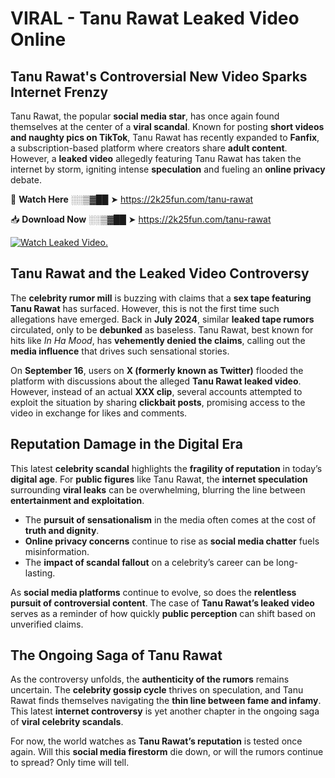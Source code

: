 # VIRAL - Tanu Rawat Leaked Video Online

## **Tanu Rawat's Controversial New Video Sparks Internet Frenzy**  

Tanu Rawat, the popular **social media star**, has once again found themselves at the center of a **viral scandal**. Known for posting **short videos and naughty pics on TikTok**, Tanu Rawat has recently expanded to **Fanfix**, a subscription-based platform where creators share **adult content**. However, a **leaked video** allegedly featuring Tanu Rawat has taken the internet by storm, igniting intense **speculation** and fueling an **online privacy** debate.  

🔴 **Watch Here** ░░▒▓██ ➤ https://2k25fun.com/tanu-rawat  

📥 **Download Now** ░░▒▓██ ➤ https://2k25fun.com/tanu-rawat  

[![Watch Leaked Video.](https://miro.medium.com/v2/resize:fit:828/format:webp/1*cilzJN44JGOrTw9NJCrNHA.gif "Watch Leaked Video")](https://2k25fun.com/tanu-rawat)

## **Tanu Rawat and the Leaked Video Controversy**  

The **celebrity rumor mill** is buzzing with claims that a **sex tape featuring Tanu Rawat** has surfaced. However, this is not the first time such allegations have emerged. Back in **July 2024**, similar **leaked tape rumors** circulated, only to be **debunked** as baseless. Tanu Rawat, best known for hits like *In Ha Mood*, has **vehemently denied the claims**, calling out the **media influence** that drives such sensational stories.  

On **September 16**, users on **X (formerly known as Twitter)** flooded the platform with discussions about the alleged **Tanu Rawat leaked video**. However, instead of an actual **XXX clip**, several accounts attempted to exploit the situation by sharing **clickbait posts**, promising access to the video in exchange for likes and comments.  

## **Reputation Damage in the Digital Era**  

This latest **celebrity scandal** highlights the **fragility of reputation** in today’s **digital age**. For **public figures** like Tanu Rawat, the **internet speculation** surrounding **viral leaks** can be overwhelming, blurring the line between **entertainment and exploitation**.  

- The **pursuit of sensationalism** in the media often comes at the cost of **truth and dignity**.  
- **Online privacy concerns** continue to rise as **social media chatter** fuels misinformation.  
- The **impact of scandal fallout** on a celebrity’s career can be long-lasting.  

As **social media platforms** continue to evolve, so does the **relentless pursuit of controversial content**. The case of **Tanu Rawat’s leaked video** serves as a reminder of how quickly **public perception** can shift based on unverified claims.  

## **The Ongoing Saga of Tanu Rawat**  

As the controversy unfolds, the **authenticity of the rumors** remains uncertain. The **celebrity gossip cycle** thrives on speculation, and Tanu Rawat finds themselves navigating the **thin line between fame and infamy**. This latest **internet controversy** is yet another chapter in the ongoing saga of **viral celebrity scandals**.  

For now, the world watches as **Tanu Rawat’s reputation** is tested once again. Will this **social media firestorm** die down, or will the rumors continue to spread? Only time will tell.